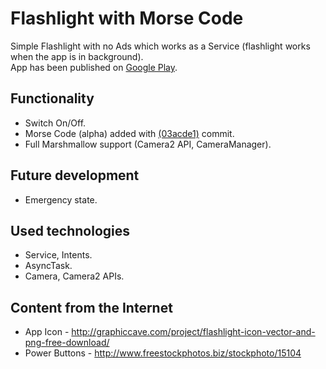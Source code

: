 # Flashlight with Morse Code
Simple Flashlight with no Ads which works as a Service (flashlight works when the app is in background). </br>
App has been published on [Google Play](https://play.google.com/store/apps/details?id=com.adkdevelopment.simpleflashlightadfree).

## Functionality
* Switch On/Off.
* Morse Code (alpha) added with [(03acde1)](https://github.com/dmytroKarataiev/SimpleFlashlight/commit/03acde1851b01802823e2d7e044bdaf1f1a31297) commit.
* Full Marshmallow support (Camera2 API, CameraManager).

## Future development
* Emergency state.

## Used technologies
* Service, Intents.
* AsyncTask.
* Camera, Camera2 APIs.

## Content from the Internet
* App Icon - http://graphiccave.com/project/flashlight-icon-vector-and-png-free-download/
* Power Buttons - http://www.freestockphotos.biz/stockphoto/15104
